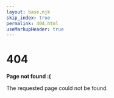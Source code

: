 ```yaml
---
layout: base.njk
skip_index: true
permalink: 404.html
useMarkupHeader: true
---
```


<h1>404</h1>

<p><strong>Page not found :(</strong></p>
<p>The requested page could not be found.</p>

